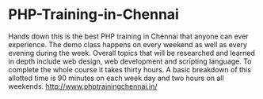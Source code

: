 # PHP-Training-in-Chennai
Hands down this is the best PHP training in Chennai that anyone can ever experience. The demo class happens on every weekend as well as every evening during the week. Overall topics that will be researched and learned in depth include web design, web development and scripting language. To complete the whole course it takes thirty hours. A basic breakdown of this allotted time is 90 minutes on each week day and two hours on all weekends. 
http://www.phptrainingchennai.in/
